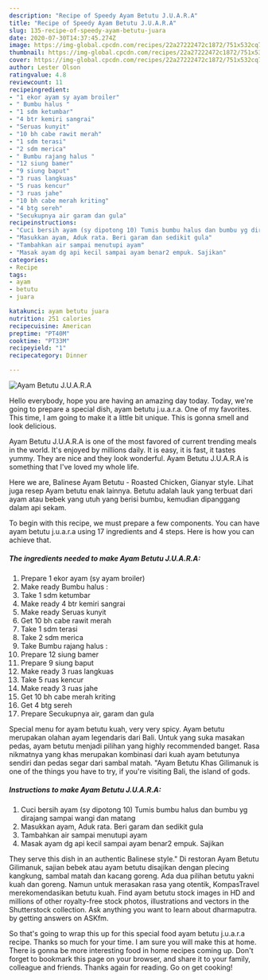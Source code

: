 ```yaml
---
description: "Recipe of Speedy Ayam Betutu J.U.A.R.A"
title: "Recipe of Speedy Ayam Betutu J.U.A.R.A"
slug: 135-recipe-of-speedy-ayam-betutu-juara
date: 2020-07-30T14:37:45.274Z
image: https://img-global.cpcdn.com/recipes/22a27222472c1872/751x532cq70/ayam-betutu-juara-foto-resep-utama.jpg
thumbnail: https://img-global.cpcdn.com/recipes/22a27222472c1872/751x532cq70/ayam-betutu-juara-foto-resep-utama.jpg
cover: https://img-global.cpcdn.com/recipes/22a27222472c1872/751x532cq70/ayam-betutu-juara-foto-resep-utama.jpg
author: Lester Olson
ratingvalue: 4.8
reviewcount: 11
recipeingredient:
- "1 ekor ayam sy ayam broiler"
- " Bumbu halus "
- "1 sdm ketumbar"
- "4 btr kemiri sangrai"
- "Seruas kunyit"
- "10 bh cabe rawit merah"
- "1 sdm terasi"
- "2 sdm merica"
- " Bumbu rajang halus "
- "12 siung bamer"
- "9 siung baput"
- "3 ruas langkuas"
- "5 ruas kencur"
- "3 ruas jahe"
- "10 bh cabe merah kriting"
- "4 btg sereh"
- "Secukupnya air garam dan gula"
recipeinstructions:
- "Cuci bersih ayam (sy dipotong 10) Tumis bumbu halus dan bumbu yg dirajang sampai wangi dan matang"
- "Masukkan ayam, Aduk rata. Beri garam dan sedikit gula"
- "Tambahkan air sampai menutupi ayam"
- "Masak ayam dg api kecil sampai ayam benar2 empuk. Sajikan"
categories:
- Recipe
tags:
- ayam
- betutu
- juara

katakunci: ayam betutu juara 
nutrition: 251 calories
recipecuisine: American
preptime: "PT40M"
cooktime: "PT33M"
recipeyield: "1"
recipecategory: Dinner

---
```



![Ayam Betutu J.U.A.R.A](https://img-global.cpcdn.com/recipes/22a27222472c1872/751x532cq70/ayam-betutu-juara-foto-resep-utama.jpg)

Hello everybody, hope you are having an amazing day today. Today, we're going to prepare a special dish, ayam betutu j.u.a.r.a. One of my favorites. This time, I am going to make it a little bit unique. This is gonna smell and look delicious.

Ayam Betutu J.U.A.R.A is one of the most favored of current trending meals in the world. It's enjoyed by millions daily. It is easy, it is fast, it tastes yummy. They are nice and they look wonderful. Ayam Betutu J.U.A.R.A is something that I've loved my whole life.

Here we are, Balinese Ayam Betutu - Roasted Chicken, Gianyar style. Lihat juga resep Ayam betutu enak lainnya. Betutu adalah lauk yang terbuat dari ayam atau bebek yang utuh yang berisi bumbu, kemudian dipanggang dalam api sekam.


To begin with this recipe, we must prepare a few components. You can have ayam betutu j.u.a.r.a using 17 ingredients and 4 steps. Here is how you can achieve that.

<!--inarticleads1-->

##### The ingredients needed to make Ayam Betutu J.U.A.R.A:

1. Prepare 1 ekor ayam (sy ayam broiler)
1. Make ready  Bumbu halus :
1. Take 1 sdm ketumbar
1. Make ready 4 btr kemiri sangrai
1. Make ready Seruas kunyit
1. Get 10 bh cabe rawit merah
1. Take 1 sdm terasi
1. Take 2 sdm merica
1. Take  Bumbu rajang halus :
1. Prepare 12 siung bamer
1. Prepare 9 siung baput
1. Make ready 3 ruas langkuas
1. Take 5 ruas kencur
1. Make ready 3 ruas jahe
1. Get 10 bh cabe merah kriting
1. Get 4 btg sereh
1. Prepare Secukupnya air, garam dan gula


Special menu for ayam betutu kuah, very very spicy. Ayam betutu merupakan olahan ayam legendaris dari Bali. Untuk yang suka masakan pedas, ayam betutu menjadi pilihan yang highly recommended banget. Rasa nikmatnya yang khas merupakan kombinasi dari kuah ayam betutunya sendiri dan pedas segar dari sambal matah. &#34;Ayam Betutu Khas Gilimanuk is one of the things you have to try, if you&#39;re visiting Bali, the island of gods. 

<!--inarticleads2-->

##### Instructions to make Ayam Betutu J.U.A.R.A:

1. Cuci bersih ayam (sy dipotong 10) Tumis bumbu halus dan bumbu yg dirajang sampai wangi dan matang
1. Masukkan ayam, Aduk rata. Beri garam dan sedikit gula
1. Tambahkan air sampai menutupi ayam
1. Masak ayam dg api kecil sampai ayam benar2 empuk. Sajikan


They serve this dish in an authentic Balinese style.&#34; Di restoran Ayam Betutu Gilimanuk, sajian bebek atau ayam betutu disajikan dengan plecing kangkung, sambal matah dan kacang goreng. Ada dua pilihan betutu yakni kuah dan goreng. Namun untuk merasakan rasa yang otentik, KompasTravel merekomendasikan betutu kuah. Find ayam betutu stock images in HD and millions of other royalty-free stock photos, illustrations and vectors in the Shutterstock collection. Ask anything you want to learn about dharmaputra. by getting answers on ASKfm. 

So that's going to wrap this up for this special food ayam betutu j.u.a.r.a recipe. Thanks so much for your time. I am sure you will make this at home. There is gonna be more interesting food in home recipes coming up. Don't forget to bookmark this page on your browser, and share it to your family, colleague and friends. Thanks again for reading. Go on get cooking!
